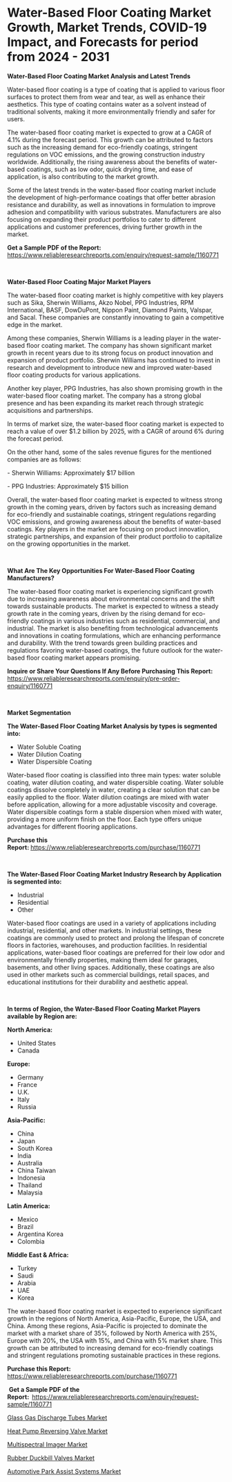 <p><h1>Water-Based Floor Coating Market Growth, Market Trends, COVID-19 Impact, and Forecasts for period from 2024 - 2031</h1></p><p><strong>Water-Based Floor Coating Market Analysis and Latest Trends</strong></p>
<p><p>Water-based floor coating is a type of coating that is applied to various floor surfaces to protect them from wear and tear, as well as enhance their aesthetics. This type of coating contains water as a solvent instead of traditional solvents, making it more environmentally friendly and safer for users.</p><p>The water-based floor coating market is expected to grow at a CAGR of 4.1% during the forecast period. This growth can be attributed to factors such as the increasing demand for eco-friendly coatings, stringent regulations on VOC emissions, and the growing construction industry worldwide. Additionally, the rising awareness about the benefits of water-based coatings, such as low odor, quick drying time, and ease of application, is also contributing to the market growth.</p><p>Some of the latest trends in the water-based floor coating market include the development of high-performance coatings that offer better abrasion resistance and durability, as well as innovations in formulation to improve adhesion and compatibility with various substrates. Manufacturers are also focusing on expanding their product portfolios to cater to different applications and customer preferences, driving further growth in the market.</p></p>
<p><strong>Get a Sample PDF of the Report:&nbsp;</strong> <a href="https://www.reliableresearchreports.com/enquiry/request-sample/1160771">https://www.reliableresearchreports.com/enquiry/request-sample/1160771</a></p>
<p>&nbsp;</p>
<p><strong>Water-Based Floor Coating Major Market Players</strong></p>
<p><p>The water-based floor coating market is highly competitive with key players such as Sika, Sherwin Williams, Akzo Nobel, PPG Industries, RPM International, BASF, DowDuPont, Nippon Paint, Diamond Paints, Valspar, and Sacal. These companies are constantly innovating to gain a competitive edge in the market.</p><p>Among these companies, Sherwin Williams is a leading player in the water-based floor coating market. The company has shown significant market growth in recent years due to its strong focus on product innovation and expansion of product portfolio. Sherwin Williams has continued to invest in research and development to introduce new and improved water-based floor coating products for various applications.</p><p>Another key player, PPG Industries, has also shown promising growth in the water-based floor coating market. The company has a strong global presence and has been expanding its market reach through strategic acquisitions and partnerships.</p><p>In terms of market size, the water-based floor coating market is expected to reach a value of over $1.2 billion by 2025, with a CAGR of around 6% during the forecast period.</p><p>On the other hand, some of the sales revenue figures for the mentioned companies are as follows:</p><p>- Sherwin Williams: Approximately $17 billion</p><p>- PPG Industries: Approximately $15 billion</p><p>Overall, the water-based floor coating market is expected to witness strong growth in the coming years, driven by factors such as increasing demand for eco-friendly and sustainable coatings, stringent regulations regarding VOC emissions, and growing awareness about the benefits of water-based coatings. Key players in the market are focusing on product innovation, strategic partnerships, and expansion of their product portfolio to capitalize on the growing opportunities in the market.</p></p>
<p>&nbsp;</p>
<p><strong>What Are The Key Opportunities For Water-Based Floor Coating Manufacturers?</strong></p>
<p><p>The water-based floor coating market is experiencing significant growth due to increasing awareness about environmental concerns and the shift towards sustainable products. The market is expected to witness a steady growth rate in the coming years, driven by the rising demand for eco-friendly coatings in various industries such as residential, commercial, and industrial. The market is also benefiting from technological advancements and innovations in coating formulations, which are enhancing performance and durability. With the trend towards green building practices and regulations favoring water-based coatings, the future outlook for the water-based floor coating market appears promising.</p></p>
<p><strong>Inquire or Share Your Questions If Any Before Purchasing This Report:</strong> <a href="https://www.reliableresearchreports.com/enquiry/pre-order-enquiry/1160771">https://www.reliableresearchreports.com/enquiry/pre-order-enquiry/1160771</a></p>
<p>&nbsp;</p>
<p><strong>Market Segmentation</strong></p>
<p><strong>The Water-Based Floor Coating Market Analysis by types is segmented into:</strong></p>
<p><ul><li>Water Soluble Coating</li><li>Water Dilution Coating</li><li>Water Dispersible Coating</li></ul></p>
<p><p>Water-based floor coating is classified into three main types: water soluble coating, water dilution coating, and water dispersible coating. Water soluble coatings dissolve completely in water, creating a clear solution that can be easily applied to the floor. Water dilution coatings are mixed with water before application, allowing for a more adjustable viscosity and coverage. Water dispersible coatings form a stable dispersion when mixed with water, providing a more uniform finish on the floor. Each type offers unique advantages for different flooring applications.</p></p>
<p><strong>Purchase this Report:&nbsp;</strong><a href="https://www.reliableresearchreports.com/purchase/1160771">https://www.reliableresearchreports.com/purchase/1160771</a></p>
<p>&nbsp;</p>
<p><strong>The Water-Based Floor Coating Market Industry Research by Application is segmented into:</strong></p>
<p><ul><li>Industrial</li><li>Residential</li><li>Other</li></ul></p>
<p><p>Water-based floor coatings are used in a variety of applications including industrial, residential, and other markets. In industrial settings, these coatings are commonly used to protect and prolong the lifespan of concrete floors in factories, warehouses, and production facilities. In residential applications, water-based floor coatings are preferred for their low odor and environmentally friendly properties, making them ideal for garages, basements, and other living spaces. Additionally, these coatings are also used in other markets such as commercial buildings, retail spaces, and educational institutions for their durability and aesthetic appeal.</p></p>
<p>&nbsp;</p>
<p><strong>In terms of Region, the Water-Based Floor Coating Market Players available by Region are:</strong></p>
<p>
    <p> <strong> North America: </strong>
        <ul>
            <li>United States</li>
            <li>Canada</li>
        </ul>
        </p> 
    <p> <strong> Europe: </strong>
        <ul>
            <li>Germany</li>
            <li>France</li>
            <li>U.K.</li>
            <li>Italy</li>
            <li>Russia</li>
        </ul>
        </p> 
    <p> <strong> Asia-Pacific: </strong>
        <ul>
            <li>China</li>
            <li>Japan</li>
            <li>South Korea</li>
            <li>India</li>
            <li>Australia</li>
            <li>China Taiwan</li>
            <li>Indonesia</li>
            <li>Thailand</li>
            <li>Malaysia</li>
        </ul>
        </p> 
    <p> <strong> Latin America: </strong>
        <ul>
            <li>Mexico</li>
            <li>Brazil</li>
            <li>Argentina Korea</li>
            <li>Colombia</li>
        </ul>
        </p> 
    <p> <strong> Middle East & Africa: </strong>
        <ul>
            <li>Turkey</li>
            <li>Saudi</li>
            <li>Arabia</li>
            <li>UAE</li>
            <li>Korea</li>
        </ul>
    </p>
    </p>
<p><p>The water-based floor coating market is expected to experience significant growth in the regions of North America, Asia-Pacific, Europe, the USA, and China. Among these regions, Asia-Pacific is projected to dominate the market with a market share of 35%, followed by North America with 25%, Europe with 20%, the USA with 15%, and China with 5% market share. This growth can be attributed to increasing demand for eco-friendly coatings and stringent regulations promoting sustainable practices in these regions.</p></p>
<p><strong>Purchase this Report: </strong><a href="https://www.reliableresearchreports.com/purchase/1160771">https://www.reliableresearchreports.com/purchase/1160771</a></p>
<p>&nbsp;<strong>Get a Sample PDF of the Report:&nbsp;&nbsp;</strong><a href="https://www.reliableresearchreports.com/enquiry/request-sample/1160771">https://www.reliableresearchreports.com/enquiry/request-sample/1160771</a></p>
<p><strong></strong></p>
<p><p><a href="https://github.com/zjyglelu/Market-Research-Report-List-1/blob/main/glass-gas-discharge-tubes-market.md">Glass Gas Discharge Tubes Market</a></p><p><a href="https://medium.com/@josepayne1985/heat-pump-reversing-valve-market-report-reveals-the-latest-trends-and-growth-opportunities-of-this-356c70f97135">Heat Pump Reversing Valve Market</a></p><p><a href="https://medium.com/@josepayne1985/multispectral-imager-market-research-report-its-history-and-forecast-2024-to-2031-6e6a02fff519">Multispectral Imager Market</a></p><p><a href="https://medium.com/@josepayne1985/rubber-duckbill-valves-market-size-cagr-trends-2024-2030-196e58f42671">Rubber Duckbill Valves Market</a></p><p><a href="https://github.com/elizabethdagraca/Market-Research-Report-List-1/blob/main/automotive-park-assist-systems-market.md">Automotive Park Assist Systems Market</a></p></p>